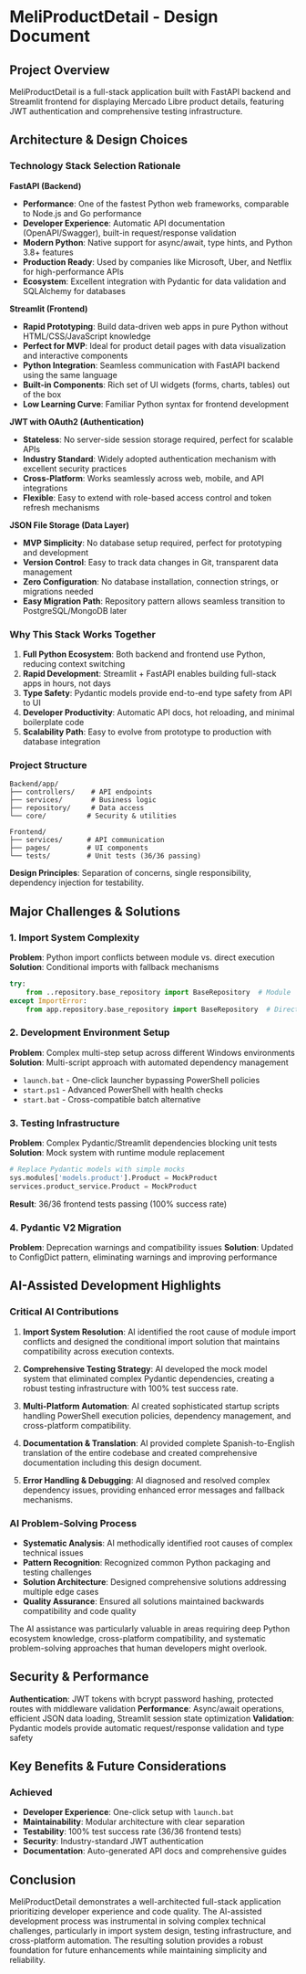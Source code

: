 # MeliProductDetail - Design Document

## Project Overview

MeliProductDetail is a full-stack application built with FastAPI backend and Streamlit frontend for displaying Mercado Libre product details, featuring JWT authentication and comprehensive testing infrastructure.

## Architecture & Design Choices

### Technology Stack Selection Rationale

**FastAPI (Backend)**
- **Performance**: One of the fastest Python web frameworks, comparable to Node.js and Go performance
- **Developer Experience**: Automatic API documentation (OpenAPI/Swagger), built-in request/response validation
- **Modern Python**: Native support for async/await, type hints, and Python 3.8+ features
- **Production Ready**: Used by companies like Microsoft, Uber, and Netflix for high-performance APIs
- **Ecosystem**: Excellent integration with Pydantic for data validation and SQLAlchemy for databases

**Streamlit (Frontend)** 
- **Rapid Prototyping**: Build data-driven web apps in pure Python without HTML/CSS/JavaScript knowledge
- **Perfect for MVP**: Ideal for product detail pages with data visualization and interactive components
- **Python Integration**: Seamless communication with FastAPI backend using the same language
- **Built-in Components**: Rich set of UI widgets (forms, charts, tables) out of the box
- **Low Learning Curve**: Familiar Python syntax for frontend development

**JWT with OAuth2 (Authentication)**
- **Stateless**: No server-side session storage required, perfect for scalable APIs
- **Industry Standard**: Widely adopted authentication mechanism with excellent security practices
- **Cross-Platform**: Works seamlessly across web, mobile, and API integrations
- **Flexible**: Easy to extend with role-based access control and token refresh mechanisms

**JSON File Storage (Data Layer)**
- **MVP Simplicity**: No database setup required, perfect for prototyping and development
- **Version Control**: Easy to track data changes in Git, transparent data management
- **Zero Configuration**: No database installation, connection strings, or migrations needed
- **Easy Migration Path**: Repository pattern allows seamless transition to PostgreSQL/MongoDB later

### Why This Stack Works Together
1. **Full Python Ecosystem**: Both backend and frontend use Python, reducing context switching
2. **Rapid Development**: Streamlit + FastAPI enables building full-stack apps in hours, not days
3. **Type Safety**: Pydantic models provide end-to-end type safety from API to UI
4. **Developer Productivity**: Automatic API docs, hot reloading, and minimal boilerplate code
5. **Scalability Path**: Easy to evolve from prototype to production with database integration

### Project Structure
```
Backend/app/
├── controllers/    # API endpoints
├── services/       # Business logic
├── repository/     # Data access
└── core/          # Security & utilities

Frontend/
├── services/      # API communication
├── pages/         # UI components
└── tests/         # Unit tests (36/36 passing)
```

**Design Principles**: Separation of concerns, single responsibility, dependency injection for testability.

## Major Challenges & Solutions

### 1. Import System Complexity
**Problem**: Python import conflicts between module vs. direct execution
**Solution**: Conditional imports with fallback mechanisms
```python
try:
    from ..repository.base_repository import BaseRepository  # Module
except ImportError:
    from app.repository.base_repository import BaseRepository  # Direct
```

### 2. Development Environment Setup
**Problem**: Complex multi-step setup across different Windows environments
**Solution**: Multi-script approach with automated dependency management
- `launch.bat` - One-click launcher bypassing PowerShell policies
- `start.ps1` - Advanced PowerShell with health checks
- `start.bat` - Cross-compatible batch alternative

### 3. Testing Infrastructure
**Problem**: Complex Pydantic/Streamlit dependencies blocking unit tests
**Solution**: Mock system with runtime module replacement
```python
# Replace Pydantic models with simple mocks
sys.modules['models.product'].Product = MockProduct
services.product_service.Product = MockProduct
```
**Result**: 36/36 frontend tests passing (100% success rate)

### 4. Pydantic V2 Migration
**Problem**: Deprecation warnings and compatibility issues
**Solution**: Updated to ConfigDict pattern, eliminating warnings and improving performance

## AI-Assisted Development Highlights

### Critical AI Contributions
1. **Import System Resolution**: AI identified the root cause of module import conflicts and designed the conditional import solution that maintains compatibility across execution contexts.

2. **Comprehensive Testing Strategy**: AI developed the mock model system that eliminated complex Pydantic dependencies, creating a robust testing infrastructure with 100% test success rate.

3. **Multi-Platform Automation**: AI created sophisticated startup scripts handling PowerShell execution policies, dependency management, and cross-platform compatibility.

4. **Documentation & Translation**: AI provided complete Spanish-to-English translation of the entire codebase and created comprehensive documentation including this design document.

5. **Error Handling & Debugging**: AI diagnosed and resolved complex dependency issues, providing enhanced error messages and fallback mechanisms.

### AI Problem-Solving Process
- **Systematic Analysis**: AI methodically identified root causes of complex technical issues
- **Pattern Recognition**: Recognized common Python packaging and testing challenges
- **Solution Architecture**: Designed comprehensive solutions addressing multiple edge cases
- **Quality Assurance**: Ensured all solutions maintained backwards compatibility and code quality

The AI assistance was particularly valuable in areas requiring deep Python ecosystem knowledge, cross-platform compatibility, and systematic problem-solving approaches that human developers might overlook.

## Security & Performance

**Authentication**: JWT tokens with bcrypt password hashing, protected routes with middleware validation
**Performance**: Async/await operations, efficient JSON data loading, Streamlit session state optimization
**Validation**: Pydantic models provide automatic request/response validation and type safety

## Key Benefits & Future Considerations

### Achieved
- **Developer Experience**: One-click setup with `launch.bat`
- **Maintainability**: Modular architecture with clear separation
- **Testability**: 100% test success rate (36/36 frontend tests)
- **Security**: Industry-standard JWT authentication
- **Documentation**: Auto-generated API docs and comprehensive guides


## Conclusion

MeliProductDetail demonstrates a well-architected full-stack application prioritizing developer experience and code quality. The AI-assisted development process was instrumental in solving complex technical challenges, particularly in import system design, testing infrastructure, and cross-platform automation. The resulting solution provides a robust foundation for future enhancements while maintaining simplicity and reliability.
